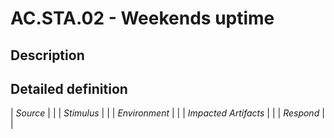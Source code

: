 # AC.STA.02 - Weekends uptime

## Description

## Detailed definition

| *Source* | |
| *Stimulus* | |
| *Environment* | |
| *Impacted Artifacts* | |
| *Respond* | |